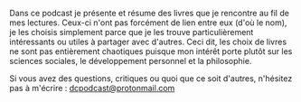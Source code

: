 Dans ce podcast je présente et résume des livres que je rencontre au fil de mes lectures. Ceux-ci n'ont pas forcément de lien entre eux (d'où le nom), je les choisis simplement parce que je les trouve particulièrement intéressants ou utiles à partager avec d'autres. Ceci dit, les choix de livres ne sont pas entièrement chaotiques puisque mon intérêt porte plutôt sur les sciences sociales, le développement personnel et la philosophie.  

Si vous avez des questions, critiques ou quoi que ce soit d'autres, n'hésitez pas à m'écrire : <a href="mailto:dcpodcast@protonmail.com">dcpodcast@protonmail.com<a>